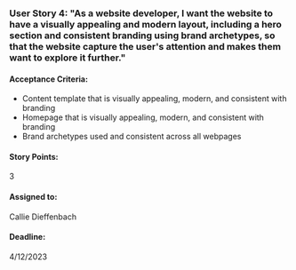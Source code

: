 ### User Story 4: "As a website developer, I want the website to have a visually appealing and modern layout, including a hero section and consistent branding using brand archetypes, so that the website capture the user's attention and makes them want to explore it further."

#### Acceptance Criteria: 
- Content template that is visually appealing, modern, and consistent with branding
- Homepage that is visually appealing, modern, and consistent with branding
- Brand archetypes used and consistent across all webpages

#### Story Points: 
3

#### Assigned to: 
Callie Dieffenbach

#### Deadline: 
4/12/2023
